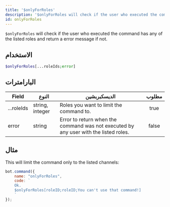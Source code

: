 ```yaml
---
title: '$onlyForRoles'
description: '$onlyForRoles will check if the user who executed the command has any of the listed roles and return a error message if not.'
id: onlyForRoles
---
```


`$onlyForRoles` will check if the user who executed the command has any of the listed roles and return a error message if not.

## الاستخدام

```php
$onlyForRoles[...roleIds;error]
```

## البارامترات

| Field      | النوع           | الديسكبربشين                                                                         | مطلوب |
| ---------- | --------------- | ------------------------------------------------------------------------------------ |:-----:|
| ...roleIds | string, integer | Roles you want to limit the command to.                                              | true  |
| error      | string          | Error to return when the command was not executed by any user with the listed roles. | false |

## مثال

This will limit the command only to the listed channels:

```javascript
bot.command({
    name: "onlyForRoles",
    code: `
    Ok.
    $onlyForRoles[roleID;roleID;You can't use that command!]
    `
});
```